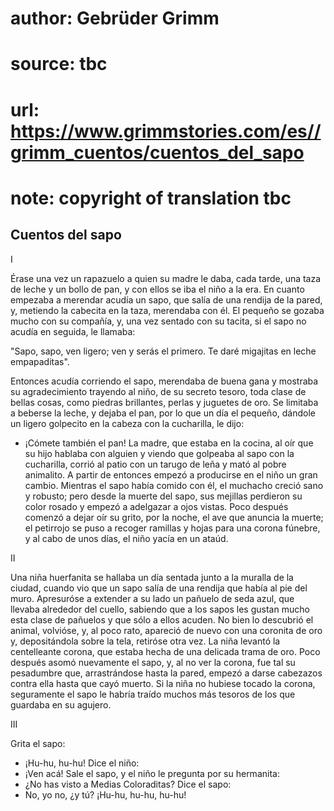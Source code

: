# author: Gebrüder Grimm
# source: tbc
# url: https://www.grimmstories.com/es//grimm_cuentos/cuentos_del_sapo
# note: copyright of translation tbc

## Cuentos del sapo 

I

Érase una vez un rapazuelo a quien su madre le daba, cada tarde, una
taza de leche y un bollo de pan, y con ellos se iba el niño a la era. En
cuanto empezaba a merendar acudía un sapo, que salía de una rendija de
la pared, y, metiendo la cabecita en la taza, merendaba con él. El
pequeño se gozaba mucho con su compañía, y, una vez sentado con su
tacita, si el sapo no acudía en seguida, le llamaba:

"Sapo, sapo, ven ligero;
ven y serás el primero.
Te daré migajitas
en leche empapaditas".

Entonces acudía corriendo el sapo, merendaba de buena gana y mostraba su
agradecimiento trayendo al niño, de su secreto tesoro, toda clase de
bellas cosas, como piedras brillantes, perlas y juguetes de oro. Se
limitaba a beberse la leche, y dejaba el pan, por lo que un día el
pequeño, dándole un ligero golpecito en la cabeza con la cucharilla, le
dijo:
- ¡Cómete también el pan!
La madre, que estaba en la cocina, al oír que su hijo hablaba con
alguien y viendo que golpeaba al sapo con la cucharilla, corrió al patio
con un tarugo de leña y mató al pobre animalito.
A partir de entonces empezó a producirse en el niño un gran cambio.
Mientras el sapo había comido con él, el muchacho creció sano y robusto;
pero desde la muerte del sapo, sus mejillas perdieron su color rosado y
empezó a adelgazar a ojos vistas. Poco después comenzó a dejar oír su
grito, por la noche, el ave que anuncia la muerte; el petirrojo se puso
a recoger ramillas y hojas para una corona fúnebre, y al cabo de unos
días, el niño yacía en un ataúd.

II

Una niña huerfanita se hallaba un día sentada junto a la muralla de la
ciudad, cuando vio que un sapo salía de una rendija que había al pie del
muro. Apresuróse a extender a su lado un pañuelo de seda azul, que
llevaba alrededor del cuello, sabiendo que a los sapos les gustan mucho
esta clase de pañuelos y que sólo a ellos acuden. No bien lo descubrió
el animal, volvióse, y, al poco rato, apareció de nuevo con una coronita
de oro y, depositándola sobre la tela, retiróse otra vez. La niña
levantó la centelleante corona, que estaba hecha de una delicada trama
de oro. Poco después asomó nuevamente el sapo, y, al no ver la corona,
fue tal su pesadumbre que, arrastrándose hasta la pared, empezó a darse
cabezazos contra ella hasta que cayó muerto. Si la niña no hubiese
tocado la corona, seguramente el sapo le habría traído muchos más
tesoros de los que guardaba en su agujero.

III

Grita el sapo:
- ¡Hu-hu, hu-hu!
Dice el niño:
- ¡Ven acá!
Sale el sapo, y el niño le pregunta por su hermanita:
- ¿No has visto a Medias Coloraditas?
Dice el sapo:
- No, yo no, ¿y tú? ¡Hu-hu, hu-hu, hu-hu!
